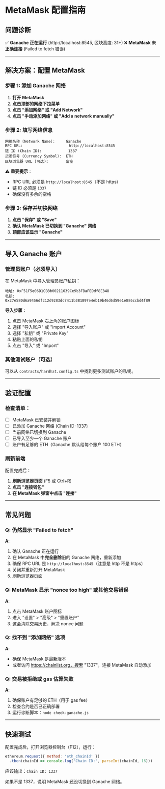 # MetaMask 配置指南

## 问题诊断
✅ **Ganache 正在运行** (http://localhost:8545, 区块高度: 31+)
❌ **MetaMask 未正确连接** (Failed to fetch 错误)

---

## 解决方案：配置 MetaMask

### 步骤 1: 添加 Ganache 网络

1. **打开 MetaMask**
2. **点击顶部的网络下拉菜单**
3. **点击 "添加网络" 或 "Add Network"**
4. **点击 "手动添加网络" 或 "Add a network manually"**

### 步骤 2: 填写网络信息

```
网络名称 (Network Name):     Ganache
RPC URL:                     http://localhost:8545
链 ID (Chain ID):            1337
货币符号 (Currency Symbol):  ETH
区块浏览器 URL (可选):        留空
```

⚠️ **重要提示**：
- RPC URL 必须是 `http://localhost:8545`（不是 https）
- 链 ID 必须是 `1337`
- 确保没有多余的空格

### 步骤 3: 保存并切换网络

1. **点击 "保存" 或 "Save"**
2. **确认 MetaMask 已切换到 "Ganache" 网络**
3. **顶部应该显示 "Ganache"**

---

## 导入 Ganache 账户

### 管理员账户（必须导入）

在 MetaMask 中导入管理员账户私钥：

```
地址: 0xF51F5e06D1CB3b00211639Ce9b3FBaFEDdf8E348
私钥: 0x27e580d6a9466dfc12d9283dc7411b381897e4eb19b46d6d59e1e886ccbd4f89
```

**导入步骤**：
1. 点击 MetaMask 右上角的账户图标
2. 选择 "导入账户" 或 "Import Account"
3. 选择 "私钥" 或 "Private Key"
4. 粘贴上面的私钥
5. 点击 "导入" 或 "Import"

### 其他测试账户（可选）

可以从 `contracts/hardhat.config.ts` 中找到更多测试账户的私钥。

---

## 验证配置

### 检查清单：

- [ ] MetaMask 已安装并解锁
- [ ] 已添加 Ganache 网络 (Chain ID: 1337)
- [ ] 当前网络已切换到 Ganache
- [ ] 已导入至少一个 Ganache 账户
- [ ] 账户有足够的 ETH（Ganache 默认给每个账户 100 ETH）

### 刷新前端

配置完成后：
1. **刷新浏览器页面** (F5 或 Ctrl+R)
2. **点击 "连接钱包"**
3. **在 MetaMask 弹窗中点击 "连接"**

---

## 常见问题

### Q: 仍然显示 "Failed to fetch"

**A**: 
1. 确认 Ganache 正在运行
2. 在 MetaMask 中**完全删除**旧的 Ganache 网络，重新添加
3. 确保 RPC URL 是 `http://localhost:8545`（注意是 http 不是 https）
4. 关闭并重新打开 MetaMask
5. 刷新浏览器页面

### Q: MetaMask 显示 "nonce too high" 或其他交易错误

**A**:
1. 点击 MetaMask 账户图标
2. 进入 "设置" > "高级" > "重置账户"
3. 这会清除交易历史，解决 nonce 问题

### Q: 找不到 "添加网络" 选项

**A**:
- 确保 MetaMask 是最新版本
- 或者访问 https://chainlist.org，搜索 "1337"，连接 MetaMask 自动添加

### Q: 交易被拒绝或 gas 估算失败

**A**:
1. 确保账户有足够的 ETH（用于 gas fee）
2. 检查合约是否已正确部署
3. 运行诊断脚本：`node check-ganache.js`

---

## 快速测试

配置完成后，打开浏览器控制台（F12），运行：

```javascript
ethereum.request({ method: 'eth_chainId' })
  .then(chainId => console.log('Chain ID:', parseInt(chainId, 16)))
```

应该输出：`Chain ID: 1337`

如果不是 1337，说明 MetaMask 还没切换到 Ganache 网络。


